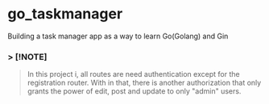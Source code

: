 # go_taskmanager

Building a task manager app as a way to learn Go(Golang) and Gin

### > [!NOTE]

> In this project i, all routes are need authentication except for the registration router. With in that, there is another authorization that only grants the power of edit, post and update to only "admin" users.
